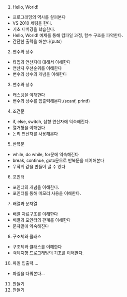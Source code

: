 1. Hello, World!
- 프로그래밍의 역사를 살펴본다
- VS 2010 세팅을 한다.
- 기초 디버깅을 학습한다.
- Hello, World! 예제를 통해 컴파일 과정, 함수 구조를 파악한다.
- 간단한 출력을 해본다(puts)

2. 변수와 상수
- 타입과 연산자에 대해서 이해한다
- 연산자 우선순위를 이해한다
- 변수와 상수의 개념을 이해한다

3. 변수와 상수
- 캐스팅을 이해한다
- 변수와 상수를 입출력해본다.(scanf, printf)

4. 조건문
- if, else, switch, 삼항 연산자에 익숙해진다.
- 열거형을 이해한다
- 논리 연산자를 사용해본다

5. 반복문
- while, do while, for문에 익숙해진다
- break, continue, goto문으로 반복문을 제어해본다
- 무작위 값을 만들어 낼 수 있다

6. 포인터
- 포인터의 개념을 이해한다.
- 포인터를 통해 메모리 사용을 이해한다.

7. 배열과 문자열
- 배열 자료구조를 이해한다
- 배열과 포인터의 관계를 이해한다
- 문자열에 익숙해진다

8. 구조체와 클래스
- 구조체와 클래스를 이해한다
- 객체지향 프로그래밍의 기초를 이해한다.

10. 파일 입출력....
- 파일을 다뤄본다...

11. 만들기
12. 만들기
